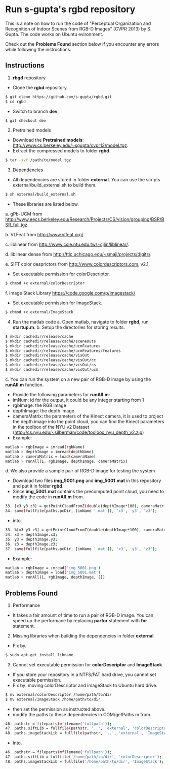 # Run s-gupta's rgbd repository

This is a note on how to run the code of "Perceptual Organization and Recognition of Indoor Scenes from RGB-D Images" (CVPR 2013) by S. Gupta. The code works on Ubuntu evironment.

Check out the **Problems Found** section below if you encounter any errors while following the instructions.

## Instructions
1. **rbgd** repository
 * Clone the **rgbd** repository.
 ```sh
 $ git clone https://github.com/s-gupta/rgbd.git
 $ cd rgbd
 ```
  * Switch to branch **dev**.
  ```sh
  $ git checkout dev
  ```
2. Pretrained models
  * Download the **Pretrained models**: http://www.cs.berkeley.edu/~sgupta/cvpr13/model.tgz.
  * Extract the compressed models to folder **rgbd**.
  ```sh
  $ tar -xvf /path/to/model.tgz
  ```
3. Dependencies
 * All dependencies are stored in folder **external**. You can use the scripts external/build_external.sh to build them.
 ```sh
 $ sh external/build_external.sh
 ```
  
 * These libraries are listed below.

  a. gPb-UCM from http://www.eecs.berkeley.edu/Research/Projects/CS/vision/grouping/BSR/BSR_full.tgz.
 
  b. VLFeat from http://www.vlfeat.org/.
 
  c. liblinear from http://www.csie.ntu.edu.tw/~cjlin/liblinear/.
 
  d. liblinear dense from http://ttic.uchicago.edu/~smaji/projects/digits/.
 
  e. SIFT color desprictors from http://www.colordescriptors.com, v2.1.
   * Set executable permission for colorDescriptor.
   ```sh
   $ chmod +x external/colorDescriptor
   ```
  
  f. Image Stack Library https://code.google.com/p/imagestack/
   * Set executable permission for ImageStack.
   ```sh
   $ chmod +x external/ImageStack
   ```
4. Run the matlab code
 a. Open matlab, navigate to folder **rgbd**, run **startup.m**.
 b. Setup the directories for storing results.
 ```sh
 $ mkdir cachedir/release/cache
 $ mkdir cachedir/release/cache/sceneOuts
 $ mkdir cachedir/release/cache/ucmFeatures
 $ mkdir cachedir/release/cache/ucmFeatures/features
 $ mkdir cachedir/release/cache/visOut
 $ mkdir cachedir/release/cache/visOut/cc
 $ mkdir cachedir/release/cache/visOut/ss
 $ mkdir cachedir/release/cache/visOut/ucm
 ```
 c. You can run the system on a new pair of RGB-D image by using the **runAll.m** function.
  * Provide the following parameters for **runAll.m**:
   * imNum: id for the output, it could be any integer starting from 1
   * rgbImage: the RGB image
   * depthImage: the depth image
   * cameraMatrix: the parameters of the Kinect camera, it is used to project the depth image into the point cloud, you can find the Kinect parameters in the toolbox of the NYU v2 Dataset (http://cs.nyu.edu/~silberman/code/toolbox_nyu_depth_v2.zip)
  * Example:
  ```sh
  matlab > rgbImage = imread(rgbName)
  matlab > depthImage = imread(depthName)
  matlab > cameraMatrix = load(cameraName) 
  matlab > runAll(1, rgbImage, depthImage, cameraMatrix)
  ```
 d. We also provide a sample pair of RGB-D image for testing the system
  * Download two files **img_5001.png** and **img_5001.mat** in this repository and put it in folder **rgbd**.
  * Since **img_5001.mat** contains the precomputed point cloud, you need to modify the code in **runAll.m** from.
  ```sh
  33. [x3 y3 z3] = getPointCloudFromZ(double(depthImage*100), cameraMatrix, 1);
  34. save(fullfile(paths.pcDir, [imName '.mat']), 'x3', 'y3', 'z3');
  ```
  * into.
  ```sh
  33. %[x3 y3 z3] = getPointCloudFromZ(double(depthImage*100), cameraMatrix, 1);
  34. x3 = depthImage.x3;
  35. y3 = depthImage.y3;
  36. z3 = depthImage.z3;
  37. save(fullfile(paths.pcDir, [imName '.mat']), 'x3', 'y3', 'z3');
  ```
  * Example:
  ```sh
  matlab > rgbImage = imread('img_5001.png')
  matlab > depthImage = load('img_5001.mat')
  matlab > runAll(1, rgbImage, depthImage, [])
  ```

## Problems Found
1. Performance
 * It takes a fair amount of time to run a pair of RGB-D image. You can speed up the performace by replacing **parfor** statement with **for** statement.
2. Missing libraries when building the dependencies in folder **external** 
 * Fix by.
 ```sh
 $ sudo apt-get install libname
 ```
3. Cannot set executable permission for **colorDescriptor** and **ImageStack**
 * If you store your repository in a NTFS/FAT hard drive, you cannot set executable permission.
 * Fix by: moving colorDescriptor and ImageStack to Ubuntu hard drive.
 ```sh
 $ mv external/colorDescriptor /home/path/to/dir
 $ mv external/ImageStack /home/path/to/dir 
 ```
 * then set the permission as instructed above.
 * modify the paths to these dependencies in COM/getPaths.m from.
 ```sh
 46. pathstr = fileparts(mfilename('fullpath'));
 47. paths.siftLib = fullfile(pathstr, '..', 'external', 'colorDescriptor');
 48. paths.imageStackLib = fullfile(pathstr, '..', 'external', 'ImageStack');
 ```
 * into.
 ```sh
 46. pathstr = fileparts(mfilename('fullpath'));
 47. paths.siftLib = fullfile('/home/path/to/dir', 'colorDescriptor');
 48. paths.imageStackLib = fullfile('/home/path/to/dir', 'ImageStack');
 ```
